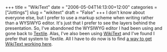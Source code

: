 +++
title = "WikiText"
date = "2006-05-04T14:13:00+12:00"
categories = ["Jottings"]
slug = "wikitext"
draft = "False"
+++
I don't know about everyone else, but I prefer to use a markup scheme when
writing rather than a WYSIWYG editor.  It's just that I prefer to see the
layers behind the presentation.  So, I've abandoned the WYSIWYG editor I had
been using and gone back to
[Textile](https://bradchoate.com/mt/docs/mtmanual_textile2.html).  Alas, I've
also been using [WikiText](https://en.wikipedia.org/wiki/Wikitext) and I've
found I prefer that system to Textile. All I have to do now is to find [a way
to get WikiText working
here](https://www.decafbad.com/twiki/bin/view/Main/MTWikiFormatPlugin).

